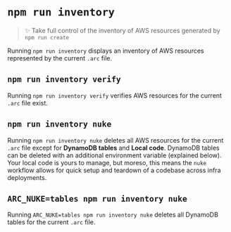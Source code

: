 # `npm run inventory`

> ✨ Take full control of the inventory of AWS resources generated by `npm run create`

Running `npm run inventory` displays an inventory of AWS resources represented by the current `.arc` file.

## `npm run inventory verify`

Running `npm run inventory verify` verifies AWS resources for the current `.arc` file exist.

## `npm run inventory nuke`

Running `npm run inventory nuke` deletes all AWS resources for the current `.arc` file except for **DynamoDB tables** and **Local code**. DynamoDB tables can be deleted with an additional environment variable (explained below). Your local code is yours to manage, but moreso, this means the `nuke` workflow allows for quick setup and teardown of a codebase across infra deployments. 

## `ARC_NUKE=tables npm run inventory nuke`

Running `ARC_NUKE=tables npm run inventory nuke` deletes all DynamoDB tables for the current `.arc` file.

